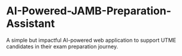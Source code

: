 # AI-Powered-JAMB-Preparation-Assistant
A simple but impactful AI-powered web application to support UTME candidates in their exam preparation journey.
